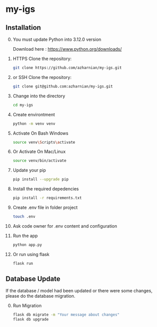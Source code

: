 # my-igs

## Installation

0. You must update Python into 3.12.0 version

   Download here : https://www.python.org/downloads/

1. HTTPS Clone the repository:

   
   ```bash
   git clone https://github.com/azharnian/my-igs.git
   
2. or SSH Clone the repository:
   ```bash
   git clone git@github.com:azharnian/my-igs.git 
   

3. Change into the directory
    ```bash
    cd my-igs


4. Create environtment
    ```bash
    python -m venv venv

5. Activate On Bash Windows

    ```bash
    source venv\Scripts\activate

6. Or Activate On Mac/Linux

    ```bash
    source venv/bin/activate

7. Update your pip

    ```bash
    pip install --upgrade pip

8. Install the required depedencies

    ```bash
    pip install -r requirements.txt

9. Create .env file in folder project

    ```bash
    touch .env

10. Ask code owner for .env content and configuration

11. Run the app

    ```bash
    python app.py

12. Or run using flask

    ```bash
    flask run


## Database Update

If the database / model had been updated or there were some changes, please do the database migration.

0. Run Migration

    ```bash
    flask db migrate -m "Your message about changes"
    flask db upgrade